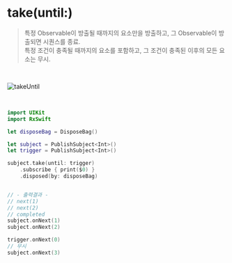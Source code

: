 take(until:)
===========

> 특정 Observable이 방출될 때까지의 요소만을 방출하고, 그 Observable이 방출되면 시퀀스를 종료.  
> 특정 조건이 충족될 때까지의 요소를 포함하고, 그 조건이 충족된 이후의 모든 요소는 무시.  

&nbsp;

![takeUntil](https://github.com/user-attachments/assets/08025d5a-a6a8-4218-828d-3af655c44a0e)

&nbsp;

```swift
import UIKit
import RxSwift

let disposeBag = DisposeBag()

let subject = PublishSubject<Int>()
let trigger = PublishSubject<Int>()

subject.take(until: trigger)
    .subscribe { print($0) }
    .disposed(by: disposeBag)


// - 출력결과 -
// next(1)
// next(2)
// completed
subject.onNext(1)
subject.onNext(2)

trigger.onNext(0)
// 무시
subject.onNext(3)
```
